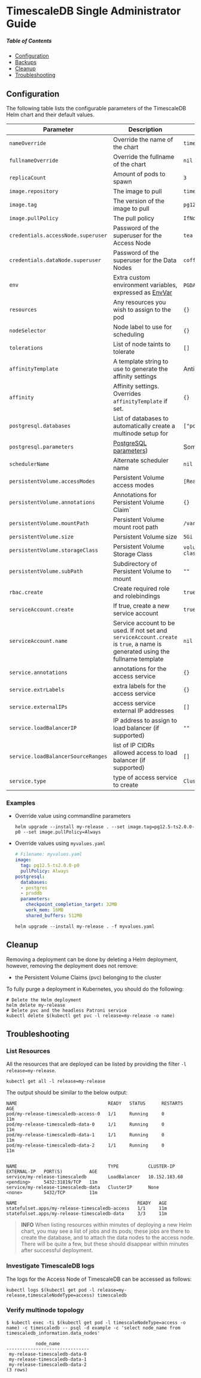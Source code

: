 <!---
This file and its contents are licensed under the Apache License 2.0.
Please see the included NOTICE for copyright information and LICENSE for a copy of the license.
-->

# TimescaleDB Single Administrator Guide

##### Table of Contents
- [Configuration](#configuration)
- [Backups](#backups)
- [Cleanup](#cleanup)
- [Troubleshooting](#troubleshooting)

## Configuration
The following table lists the configurable parameters of the TimescaleDB Helm chart and their default values.

|       Parameter                   |           Description                       |                         Default                     |
|-----------------------------------|---------------------------------------------|-----------------------------------------------------|
| `nameOverride`                    | Override the name of the chart              | `timescaledb`                                       |
| `fullnameOverride`                | Override the fullname of the chart          | `nil`                                               |
| `replicaCount`                    | Amount of pods to spawn                     | `3`                                                 |
| `image.repository`                | The image to pull                           | `timescale/timescaledb-ha`                          |
| `image.tag`                       | The version of the image to pull            | `pg12.5-ts2.0.0-p0`
| `image.pullPolicy`                | The pull policy                             | `IfNotPresent`                                      |
| `credentials.accessNode.superuser`| Password of the superuser for the Access Node | `tea`                                             |
| `credentials.dataNode.superuser`  | Password of the superuser for the Data Nodes  | `coffee`                                          |
| `env`                             | Extra custom environment variables, expressed as [EnvVar](https://kubernetes.io/docs/reference/generated/kubernetes-api/v1.16/#envvarsource-v1-core) | `PGDATA` and some language settings |
| `resources`                       | Any resources you wish to assign to the pod | `{}`                                                |
| `nodeSelector`                    | Node label to use for scheduling            | `{}`                                                |
| `tolerations`                     | List of node taints to tolerate             | `[]`                                                |
| `affinityTemplate`                | A template string to use to generate the affinity settings | Anti-affinity preferred on hostname  |
| `affinity`                        | Affinity settings. Overrides `affinityTemplate` if set. | `{}`                                    |
| `postgresql.databases`            | List of databases to automatically create a multinode setup for | `["postgres", "example"]`       |
| `postgresql.parameters`           | [PostgreSQL parameters](https://www.postgresql.org/docs/current/config-setting.html#CONFIG-SETTING-CONFIGURATION-FILE)) | Some required and preferred settings |
| `schedulerName`                   | Alternate scheduler name                    | `nil`                                               |
| `persistentVolume.accessModes`    | Persistent Volume access modes              | `[ReadWriteOnce]`                                   |
| `persistentVolume.annotations`    | Annotations for Persistent Volume Claim`    | `{}`                                                |
| `persistentVolume.mountPath`      | Persistent Volume mount root path           | `/var/lib/postgresql`                               |
| `persistentVolume.size`           | Persistent Volume size                      | `5Gi`                                               |
| `persistentVolume.storageClass`   | Persistent Volume Storage Class             | `volume.alpha.kubernetes.io/storage-class: default` |
| `persistentVolume.subPath`        | Subdirectory of Persistent Volume to mount  | `""`                                                |
| `rbac.create`                     | Create required role and rolebindings       | `true`                                              |
| `serviceAccount.create`           | If true, create a new service account       | `true`                                              |
| `serviceAccount.name`             | Service account to be used. If not set and `serviceAccount.create` is `true`, a name is generated using the fullname template | `nil` |
| `service.annotations`             | annotations for the access service          | `{}`                                                |
| `service.extrLabels`              | extra labels for the access service         | `{}`                                                |
| `service.externalIPs`             | access service external IP addresses        | `[]`                                                |
| `service.loadBalancerIP`          | IP address to assign to load balancer (if supported) | `""`                                       |
| `service.loadBalancerSourceRanges`| list of IP CIDRs allowed access to load balancer (if supported) | `[]`                            |
| `service.type`                    | type of access service to create            | `ClusterIP`                                         |


### Examples
- Override value using commandline parameters
    ```console
    helm upgrade --install my-release . --set image.tag=pg12.5-ts2.0.0-p0 --set image.pullPolicy=Always
    ```
- Override values using `myvalues.yaml`
    ```yaml
    # Filename: myvalues.yaml
    image:
      tag: pg12.5-ts2.0.0-p0
      pullPolicy: Always
    postgresql:
      databases:
      - postgres
      - proddb
      parameters:
        checkpoint_completion_target: 32MB
        work_mem: 16MB
        shared_buffers: 512MB
    ```
    ```console
    helm upgrade --install my-release . -f myvalues.yaml
    ```

## Cleanup

Removing a deployment can be done by deleting a Helm deployment, however, removing the deployment does not remove:
- the Persistent Volume Claims (pvc) belonging to the cluster

To fully purge a deployment in Kubernetes, you should do the following:
```console
# Delete the Helm deployment
helm delete my-release
# Delete pvc and the headless Patroni service
kubectl delete $(kubectl get pvc -l release=my-release -o name)
```

## Troubleshooting


### List Resources
All the resources that are deployed can be listed by providing the filter `-l release=my-release`.

```console
kubectl get all -l release=my-release
```
The output should be similar to the below output:
```console
NAME                                  READY   STATUS      RESTARTS   AGE
pod/my-release-timescaledb-access-0   1/1     Running     0          11m
pod/my-release-timescaledb-data-0     1/1     Running     0          11m
pod/my-release-timescaledb-data-1     1/1     Running     0          11m
pod/my-release-timescaledb-data-2     1/1     Running     0          11m


NAME                                  TYPE           CLUSTER-IP      EXTERNAL-IP   PORT(S)          AGE
service/my-release-timescaledb        LoadBalancer   10.152.183.60   <pending>     5432:31819/TCP   11m
service/my-release-timescaledb-data   ClusterIP      None            <none>        5432/TCP         11m

NAME                                             READY   AGE
statefulset.apps/my-release-timescaledb-access   1/1     11m
statefulset.apps/my-release-timescaledb-data     3/3     11m
```

> **INFO** When listing resources within minutes of deploying a new Helm chart, you may see a list of jobs and its pods;
these jobs are there to create the database, and to attach the data nodes to the access node. There will be quite a few,
but these should disappear within minutes after successful deployment.

### Investigate TimescaleDB logs

The logs for the Access Node of TimescaleDB can be accessed as follows:

```console
kubectl logs $(kubectl get pod -l release=my-release,timescaleNodeType=access) timescaledb
```

### Verify multinode topology
```console
$ kubectl exec -ti $(kubectl get pod -l timescaleNodeType=access -o name) -c timescaledb -- psql -d example -c 'select node_name from timescaledb_information.data_nodes'
```
```text
           node_name
-------------------------------
 my-release-timescaledb-data-0
 my-release-timescaledb-data-1
 my-release-timescaledb-data-2
(3 rows)

```
